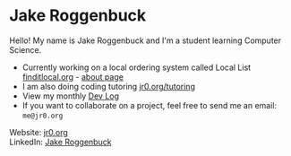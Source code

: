 # Jake Roggenbuck

Hello! My name is Jake Roggenbuck and I'm a student learning Computer Science.

- Currently working on a local ordering system called Local List [finditlocal.org](http://finditlocal.org) - [about page](http://finditlocal.org/about)
- I am also doing coding tutoring [jr0.org/tutoring](https://jr0.org/tutoring)
- View my monthly [Dev Log](https://jr0.org/devlog)
- If you want to collaborate on a project, feel free to send me an email: `me@jr0.org`

Website:  [jr0.org](https://jr0.org)<br>
LinkedIn: [Jake Roggenbuck](https://www.linkedin.com/in/jake-roggenbuck-1500a8215/)

